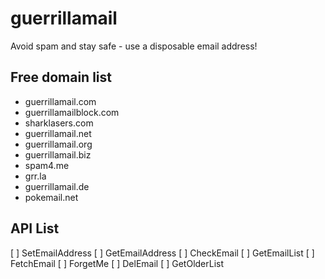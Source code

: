 guerrillamail
=============

Avoid spam and stay safe - use a disposable email address!

Free domain list
----------------

-	guerrillamail.com
-	guerrillamailblock.com
-	sharklasers.com
-	guerrillamail.net
-	guerrillamail.org
-	guerrillamail.biz
-	spam4.me
-	grr.la
-	guerrillamail.de
-	pokemail.net

API List
--------

[ ] SetEmailAddress 
[ ] GetEmailAddress 
[ ] CheckEmail 
[ ] GetEmailList 
[ ] FetchEmail 
[ ] ForgetMe 
[ ] DelEmail 
[ ] GetOlderList
